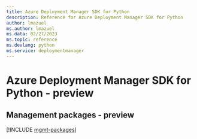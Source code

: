 ```yaml
---
title: Azure Deployment Manager SDK for Python
description: Reference for Azure Deployment Manager SDK for Python
author: lmazuel
ms.author: lmazuel
ms.data: 02/27/2023
ms.topic: reference
ms.devlang: python
ms.service: deploymentmanager
---
```

# Azure Deployment Manager SDK for Python - preview

## Management packages - preview
[!INCLUDE [mgmt-packages](deployment-manager-mgmt-index.md)]